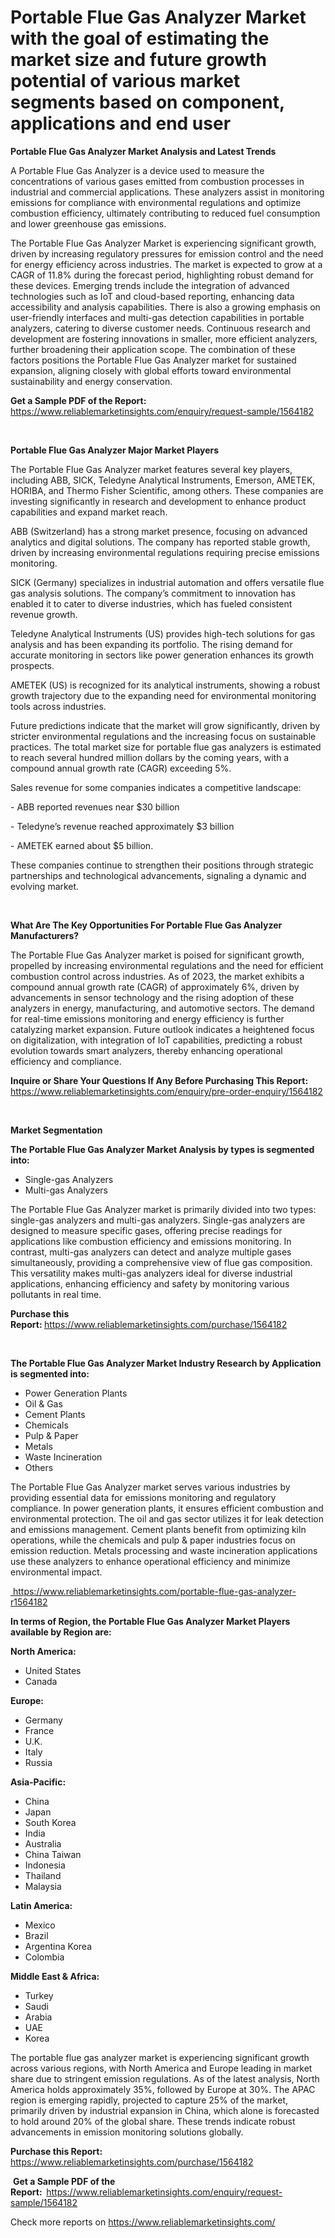 <p><h1>Portable Flue Gas Analyzer Market with the goal of estimating the market size and future growth potential of various market segments based on component, applications and end user</h1></p><p><strong>Portable Flue Gas Analyzer Market Analysis and Latest Trends</strong></p>
<p><p>A Portable Flue Gas Analyzer is a device used to measure the concentrations of various gases emitted from combustion processes in industrial and commercial applications. These analyzers assist in monitoring emissions for compliance with environmental regulations and optimize combustion efficiency, ultimately contributing to reduced fuel consumption and lower greenhouse gas emissions. </p><p>The Portable Flue Gas Analyzer Market is experiencing significant growth, driven by increasing regulatory pressures for emission control and the need for energy efficiency across industries. The market is expected to grow at a CAGR of 11.8% during the forecast period, highlighting robust demand for these devices. Emerging trends include the integration of advanced technologies such as IoT and cloud-based reporting, enhancing data accessibility and analysis capabilities. There is also a growing emphasis on user-friendly interfaces and multi-gas detection capabilities in portable analyzers, catering to diverse customer needs. Continuous research and development are fostering innovations in smaller, more efficient analyzers, further broadening their application scope. The combination of these factors positions the Portable Flue Gas Analyzer market for sustained expansion, aligning closely with global efforts toward environmental sustainability and energy conservation.</p></p>
<p><strong>Get a Sample PDF of the Report:&nbsp;</strong> <a href="https://www.reliablemarketinsights.com/enquiry/request-sample/1564182?utm_campaign=2564&utm_medium=2&utm_source=Github&utm_content=ia&utm_term=08042025&utm_id=portable-flue-gas-analyzer">https://www.reliablemarketinsights.com/enquiry/request-sample/1564182</a></p>
<p>&nbsp;</p>
<p><strong>Portable Flue Gas Analyzer Major Market Players</strong></p>
<p><p>The Portable Flue Gas Analyzer market features several key players, including ABB, SICK, Teledyne Analytical Instruments, Emerson, AMETEK, HORIBA, and Thermo Fisher Scientific, among others. These companies are investing significantly in research and development to enhance product capabilities and expand market reach.</p><p>ABB (Switzerland) has a strong market presence, focusing on advanced analytics and digital solutions. The company has reported stable growth, driven by increasing environmental regulations requiring precise emissions monitoring.</p><p>SICK (Germany) specializes in industrial automation and offers versatile flue gas analysis solutions. The company’s commitment to innovation has enabled it to cater to diverse industries, which has fueled consistent revenue growth.</p><p>Teledyne Analytical Instruments (US) provides high-tech solutions for gas analysis and has been expanding its portfolio. The rising demand for accurate monitoring in sectors like power generation enhances its growth prospects.</p><p>AMETEK (US) is recognized for its analytical instruments, showing a robust growth trajectory due to the expanding need for environmental monitoring tools across industries. </p><p>Future predictions indicate that the market will grow significantly, driven by stricter environmental regulations and the increasing focus on sustainable practices. The total market size for portable flue gas analyzers is estimated to reach several hundred million dollars by the coming years, with a compound annual growth rate (CAGR) exceeding 5%.</p><p>Sales revenue for some companies indicates a competitive landscape: </p><p>- ABB reported revenues near $30 billion </p><p>- Teledyne’s revenue reached approximately $3 billion </p><p>- AMETEK earned about $5 billion.</p><p>These companies continue to strengthen their positions through strategic partnerships and technological advancements, signaling a dynamic and evolving market.</p></p>
<p>&nbsp;</p>
<p><strong>What Are The Key Opportunities For Portable Flue Gas Analyzer Manufacturers?</strong></p>
<p><p>The Portable Flue Gas Analyzer market is poised for significant growth, propelled by increasing environmental regulations and the need for efficient combustion control across industries. As of 2023, the market exhibits a compound annual growth rate (CAGR) of approximately 6%, driven by advancements in sensor technology and the rising adoption of these analyzers in energy, manufacturing, and automotive sectors. The demand for real-time emissions monitoring and energy efficiency is further catalyzing market expansion. Future outlook indicates a heightened focus on digitalization, with integration of IoT capabilities, predicting a robust evolution towards smart analyzers, thereby enhancing operational efficiency and compliance.</p></p>
<p><strong>Inquire or Share Your Questions If Any Before Purchasing This Report:</strong> <a href="https://www.reliablemarketinsights.com/enquiry/pre-order-enquiry/1564182?utm_campaign=2564&utm_medium=2&utm_source=Github&utm_content=ia&utm_term=08042025&utm_id=portable-flue-gas-analyzer">https://www.reliablemarketinsights.com/enquiry/pre-order-enquiry/1564182</a></p>
<p>&nbsp;</p>
<p><strong>Market Segmentation</strong></p>
<p><strong>The Portable Flue Gas Analyzer Market Analysis by types is segmented into:</strong></p>
<p><ul><li>Single-gas Analyzers</li><li>Multi-gas Analyzers</li></ul></p>
<p><p>The Portable Flue Gas Analyzer market is primarily divided into two types: single-gas analyzers and multi-gas analyzers. Single-gas analyzers are designed to measure specific gases, offering precise readings for applications like combustion efficiency and emissions monitoring. In contrast, multi-gas analyzers can detect and analyze multiple gases simultaneously, providing a comprehensive view of flue gas composition. This versatility makes multi-gas analyzers ideal for diverse industrial applications, enhancing efficiency and safety by monitoring various pollutants in real time.</p></p>
<p><strong>Purchase this Report:&nbsp;</strong><a href="https://www.reliablemarketinsights.com/purchase/1564182?utm_campaign=2564&utm_medium=2&utm_source=Github&utm_content=ia&utm_term=08042025&utm_id=portable-flue-gas-analyzer">https://www.reliablemarketinsights.com/purchase/1564182</a></p>
<p>&nbsp;</p>
<p><strong>The Portable Flue Gas Analyzer Market Industry Research by Application is segmented into:</strong></p>
<p><ul><li>Power Generation Plants</li><li>Oil & Gas</li><li>Cement Plants</li><li>Chemicals</li><li>Pulp & Paper</li><li>Metals</li><li>Waste Incineration</li><li>Others</li></ul></p>
<p><p>The Portable Flue Gas Analyzer market serves various industries by providing essential data for emissions monitoring and regulatory compliance. In power generation plants, it ensures efficient combustion and environmental protection. The oil and gas sector utilizes it for leak detection and emissions management. Cement plants benefit from optimizing kiln operations, while the chemicals and pulp & paper industries focus on emission reduction. Metals processing and waste incineration applications use these analyzers to enhance operational efficiency and minimize environmental impact.</p></p>
<p><a href="https://www.reliablemarketinsights.com/portable-flue-gas-analyzer-r1564182?utm_campaign=2564&utm_medium=2&utm_source=Github&utm_content=ia&utm_term=08042025&utm_id=portable-flue-gas-analyzer">&nbsp;https://www.reliablemarketinsights.com/portable-flue-gas-analyzer-r1564182</a></p>
<p><strong>In terms of Region, the Portable Flue Gas Analyzer Market Players available by Region are:</strong></p>
<p>
    <p> <strong> North America: </strong>
        <ul>
            <li>United States</li>
            <li>Canada</li>
        </ul>
        </p> 
    <p> <strong> Europe: </strong>
        <ul>
            <li>Germany</li>
            <li>France</li>
            <li>U.K.</li>
            <li>Italy</li>
            <li>Russia</li>
        </ul>
        </p> 
    <p> <strong> Asia-Pacific: </strong>
        <ul>
            <li>China</li>
            <li>Japan</li>
            <li>South Korea</li>
            <li>India</li>
            <li>Australia</li>
            <li>China Taiwan</li>
            <li>Indonesia</li>
            <li>Thailand</li>
            <li>Malaysia</li>
        </ul>
        </p> 
    <p> <strong> Latin America: </strong>
        <ul>
            <li>Mexico</li>
            <li>Brazil</li>
            <li>Argentina Korea</li>
            <li>Colombia</li>
        </ul>
        </p> 
    <p> <strong> Middle East & Africa: </strong>
        <ul>
            <li>Turkey</li>
            <li>Saudi</li>
            <li>Arabia</li>
            <li>UAE</li>
            <li>Korea</li>
        </ul>
    </p>
    </p>
<p><p>The portable flue gas analyzer market is experiencing significant growth across various regions, with North America and Europe leading in market share due to stringent emission regulations. As of the latest analysis, North America holds approximately 35%, followed by Europe at 30%. The APAC region is emerging rapidly, projected to capture 25% of the market, primarily driven by industrial expansion in China, which alone is forecasted to hold around 20% of the global share. These trends indicate robust advancements in emission monitoring solutions globally.</p></p>
<p><strong>Purchase this Report: </strong><a href="https://www.reliablemarketinsights.com/purchase/1564182?utm_campaign=2564&utm_medium=2&utm_source=Github&utm_content=ia&utm_term=08042025&utm_id=portable-flue-gas-analyzer">https://www.reliablemarketinsights.com/purchase/1564182</a></p>
<p>&nbsp;<strong>Get a Sample PDF of the Report:&nbsp;&nbsp;</strong><a href="https://www.reliablemarketinsights.com/enquiry/request-sample/1564182?utm_campaign=2564&utm_medium=2&utm_source=Github&utm_content=ia&utm_term=08042025&utm_id=portable-flue-gas-analyzer">https://www.reliablemarketinsights.com/enquiry/request-sample/1564182</a></p>
<p><strong></strong></p>
<p>Check more reports on <a href="https://www.reliablemarketinsights.com/?utm_campaign=2564&utm_medium=2&utm_source=Github&utm_content=ia&utm_term=08042025&utm_id=portable-flue-gas-analyzer">https://www.reliablemarketinsights.com/</a></p>